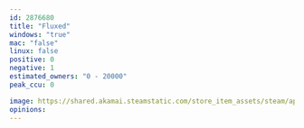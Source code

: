 ```yaml
---
id: 2876680
title: "Fluxed"
windows: "true"
mac: "false"
linux: false
positive: 0
negative: 1
estimated_owners: "0 - 20000"
peak_ccu: 0

image: https://shared.akamai.steamstatic.com/store_item_assets/steam/apps/2876680/header.jpg?t=1716566510
opinions:
---
```

